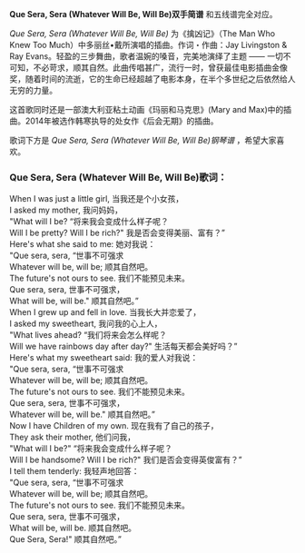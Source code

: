 

**Que Sera, Sera (Whatever Will Be, Will Be)双手简谱** 和五线谱完全对应。

_Que Sera, Sera (Whatever Will Be, Will Be)_ 为《擒凶记》（The Man Who Knew Too
Much）中多丽丝•戴所演唱的插曲。作词・作曲：Jay Livingston & Ray Evans。轻盈的三步舞曲，歌者温婉的嗓音，完美地演绎了主题 ——
一切不可知，不必苛求，顺其自然。此曲传唱甚广，流行一时，曾获最佳电影插曲金像奖，随着时间的流逝，它的生命已经超越了电影本身，在半个多世纪之后依然给人无穷的力量。

这首歌同时还是一部澳大利亚粘土动画《玛丽和马克思》(Mary and Max)中的插曲。2014年被选作韩寒执导的处女作《后会无期》的插曲。

歌词下方是 _Que Sera, Sera (Whatever Will Be, Will Be)钢琴谱_ ，希望大家喜欢。

### Que Sera, Sera (Whatever Will Be, Will Be)歌词：

When I was just a little girl, 当我还是个小女孩，  
I asked my mother, 我问妈妈，  
"What will I be? “将来我会变成什么样子呢？  
Will I be pretty? Will I be rich?" 我是否会变得美丽、富有？”  
Here's what she said to me: 她对我说：  
"Que sera, sera, “世事不可强求  
Whatever will be, will be; 顺其自然吧。  
The future's not ours to see. 我们不能预见未来。  
Que sera, sera, 世事不可强求，  
What will be, will be." 顺其自然吧。”  
When I grew up and fell in love. 当我长大并恋爱了，  
I asked my sweetheart, 我问我的心上人，  
"What lives ahead? “我们将来会怎么样呢？  
Will we have rainbows day after day?" 生活每天都会美好吗？”  
Here's what my sweetheart said: 我的爱人对我说：  
"Que sera, sera, “世事不可强求  
Whatever will be, will be; 顺其自然吧。  
The future's not ours to see. 我们不能预见未来。  
Que sera, sera, 世事不可强求，  
Whatever will be, will be." 顺其自然吧。”  
Now I have Children of my own. 现在我有了自己的孩子，  
They ask their mother, 他们问我，  
"What will I be?" “将来我会变成什么样子呢？  
Will I be handsome? Will I be rich?" 我们是否会变得英俊富有？”  
I tell them tenderly: 我轻声地回答：  
"Que sera, sera, “世事不可强求  
Whatever will be, will be; 顺其自然吧。  
The future's not ours to see. 我们不能预见未来。  
Que sera, sera, 世事不可强求，  
What will be, will be. 顺其自然吧。  
Que Sera, Sera!" 顺其自然吧。”

